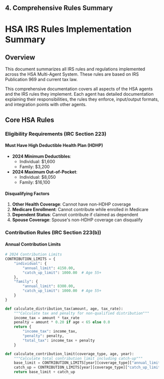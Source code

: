 ## 4. Comprehensive Rules Summary

# HSA IRS Rules Implementation Summary

## Overview
This document summarizes all IRS rules and regulations implemented across the HSA Multi-Agent System. These rules are based on IRS Publication 969 and current tax law.

This comprehensive documentation covers all aspects of the HSA agents and the IRS rules they implement. Each agent has detailed documentation explaining their responsibilities, the rules they enforce, input/output formats, and integration points with other agents.

## Core HSA Rules

### Eligibility Requirements (IRC Section 223)

#### Must Have High Deductible Health Plan (HDHP)
- **2024 Minimum Deductibles**:
  - Individual: $1,600
  - Family: $3,200
- **2024 Maximum Out-of-Pocket**:
  - Individual: $8,050
  - Family: $16,100

#### Disqualifying Factors
1. **Other Health Coverage**: Cannot have non-HDHP coverage
2. **Medicare Enrollment**: Cannot contribute while enrolled in Medicare
3. **Dependent Status**: Cannot contribute if claimed as dependent
4. **Spouse Coverage**: Spouse's non-HDHP coverage can disqualify

### Contribution Rules (IRC Section 223(b))

#### Annual Contribution Limits
```python
# 2024 Contribution Limits
CONTRIBUTION_LIMITS = {
    "individual": {
        "annual_limit": 4150.00,
        "catch_up_limit": 1000.00  # Age 55+
    },
    "family": {
        "annual_limit": 8300.00,
        "catch_up_limit": 1000.00  # Age 55+
    }
}

def calculate_distribution_tax(amount, age, tax_rate):
    """Calculate tax and penalty for non-qualified distribution"""
    income_tax = amount * tax_rate
    penalty = amount * 0.20 if age < 65 else 0.0
    return {
        "income_tax": income_tax,
        "penalty": penalty,
        "total_tax": income_tax + penalty
    }

def calculate_contribution_limit(coverage_type, age, year):
    """Calculate total contribution limit including catch-up"""
    base_limit = CONTRIBUTION_LIMITS[year][coverage_type]["annual_limit"]
    catch_up = CONTRIBUTION_LIMITS[year][coverage_type]["catch_up_limit"] if age >= 55 else 0
    return base_limit + catch_up
```
